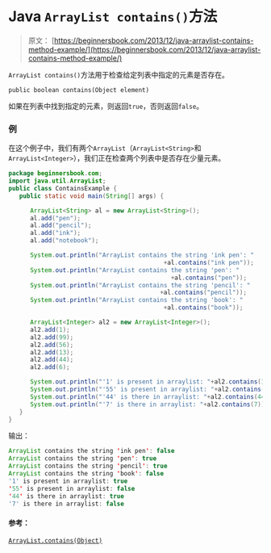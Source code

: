 # Java `ArrayList contains()`方法

> 原文： [https://beginnersbook.com/2013/12/java-arraylist-contains-method-example/](https://beginnersbook.com/2013/12/java-arraylist-contains-method-example/)

`ArrayList contains()`方法用于检查给定列表中指定的元素是否存在。

`public boolean contains(Object element)`

如果在列表中找到指定的元素，则返回`true`，否则返回`false`。

### 例

在这个例子中，我们有两个`ArrayList`（`ArrayList<String>`和`ArrayList<Integer>`），我们正在检查两个列表中是否存在少量元素。

```java
package beginnersbook.com;
import java.util.ArrayList;
public class ContainsExample {
   public static void main(String[] args) {

      ArrayList<String> al = new ArrayList<String>();
      al.add("pen");
      al.add("pencil");
      al.add("ink");
      al.add("notebook");

      System.out.println("ArrayList contains the string 'ink pen': "
                                           +al.contains("ink pen"));
      System.out.println("ArrayList contains the string 'pen': "
                                             +al.contains("pen"));
      System.out.println("ArrayList contains the string 'pencil': "
                                          +al.contains("pencil"));
      System.out.println("ArrayList contains the string 'book': "
                                           +al.contains("book"));

      ArrayList<Integer> al2 = new ArrayList<Integer>();
      al2.add(1);
      al2.add(99);
      al2.add(56);
      al2.add(13);
      al2.add(44);
      al2.add(6);

      System.out.println("'1' is present in arraylist: "+al2.contains(1));
      System.out.println("'55' is present in arraylist: "+al2.contains(55));
      System.out.println("'44' is there in arraylist: "+al2.contains(44));
      System.out.println("'7' is there in arraylist: "+al2.contains(7));
   }
}
```

输出：

```java
ArrayList contains the string 'ink pen': false
ArrayList contains the string 'pen': true
ArrayList contains the string 'pencil': true
ArrayList contains the string 'book': false
'1' is present in arraylist: true
'55' is present in arraylist: false
'44' is there in arraylist: true
'7' is there in arraylist: false
```

#### 参考：

[`ArrayList.contains(Object)`](https://docs.oracle.com/javase/6/docs/api/java/util/ArrayList.html#contains(java.lang.Object))